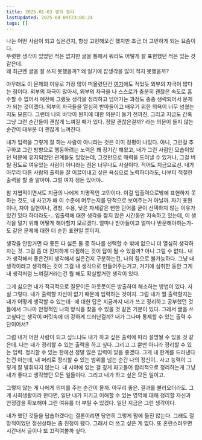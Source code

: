 ```yaml
---
title: 2025.01-03 생각 정리
lastUpdated: 2025-04-09T23:00:24 
tags: []
---
```


나는 어떤 사람이 되고 싶은건지, 항상 고민해오긴 했지만 조금 더 고민하게 되는 요즘이다. <br>
뚜렷한 생각이 있었던 적은 없지만 글을 통해서 뭐라도 어떻게 잘 표현했던 적은 있는 것 같은데.<br>
왜 최근엔 글을 잘 쓰지 못했을까? 왜 일기에 잡생각을 많이 적지 못했을까?

아무래도 이 문제의 이유로 가장 많이 떠올렸던건 [여기](/thoughts/생각들/20250309/)에도 적었듯 외부의 자극이 많다는 점이다. 외부의 자극이 많아서, 외부의 자극을 나 스스로가 충분히 괜찮은 속도로 흡수할 수 없어서 예전에 그랬듯 생각을 정리하고 넘어가는 과정도 종종 생략되어서 문제가 되는 것이겠다. 외부의 자극들을 열심히 받아들이고 배우기 위한 의욕이 너무 넘쳤는지도 모른다. 그런데 나의 바닥이 뭔지에 대한 의문이 들기 전까진, 그리고 지금도 간혹 그냥 그런 순간들이 괜찮게 느껴질 때가 있다. 정말 괜찮은걸까? 라는 의문이 들지 않는 순간이 대부분 더 괜찮게 느껴진다.

내가 입력을 그렇게 잘 하는 사람이 아니라는 것은 이미 정평이 나있다. 아니, 그런걸 추구하고 그런 방향으로 행동하려는 노력은 꽤 장기간 해왔고, 내가 그런 사람인 모습이었던 덕분에 유지되었던 관계들도 있었는데, 그것만으로 매력을 드러낼 수 있거나, 그걸 버틸 정도로 여유있는 사람이 아니라는 점은 너무나도 사실이다. 적어도 지금으로선. 내가 아무리 다른 사람의 출력을 잘 이끌어내고 싶은 욕심으로 노력하더라도, 나부터 적절한 출력을 할 줄 알아야. 그럴 여지 정돈 있어야..

참 지엽적이면서도 지금의 나에게 치명적인 고민이다. 이걸 입출력으로밖에 표현하지 못하는 것도, 내 사고가 왜 이 수준에 머무는지를 단적으로 보여주는거 아닐까. 자기 표현이나, 자아 실현이나, 경청, 수용, 낮은 자세같은 뻔한 단어를 굳이 선택하지 않는 이유가 있긴 있다 하더라도-.. 입출력에 대한 생각을 짧지 않은 시간동안 지속하고 있는데, 이 생각을 덜기 위해 어떻게 해야할지 모르겠다. 얼마나 받아들이고 얼마나 반문해야하는가-도 같은 문제에 대한 더 순한 표현일 뿐이지.

생각을 안할거면 다 좋든 다 싫든 둘 중 하나를 선택할 수 밖에 없으니 더 열심히 생각하자는 것. 그걸 좀 더 진지하게 다짐하는 것이 답이 될 수 있을까? 아니 그럴 수 없다.. 내가 생각해서 좋은건지 생각해서 싫은건지 구분하는건, 나의 힘으로 불가능하다. 그냥 내 생각이라고 생각하는 것이 그걸 내 생각으로 만들어주는거고, 거기에 심취한 동안 그게 내 생각저럼 느껴질거라는건 뭘 해도 확실할거란 생각이 있다.

그게 싫으면 내가 적극적으로 질문이든 아웃풋이든 방출하여 해소하는 방법이 있다. 사실 그렇다. 내가 출력할 자신이 없기 때문에 입력하는 것이지. 그럼 내가 뭘 출력할지는 내가 어떻게 생각할 수 있는데- 에 대한 답은 지금까지 내가 쓰고 정리하고 공부했던 것들에서 그나마 안정적인 나의 방식을 찾을 수 있을 것 같은 기분이 있다. 그래서 글을 쓰고싶다는 생각이 머릿속에 더 강하게 드러난걸까? 내가 그나마 통제할 수 있는 출력 수단이어서?

그럼 내가 어떤 사람이 되고 싶느냐도 내가 하고 싶은 출력에 따라 설명될 수 있을 것 같은데.
나는 내가 정리할 수 있는 출력을 하고 싶다. 그리고 그 뿐만 아니라 정리할 수 있는 입력. 정리할 수 있는 한에선 정말 많은 입력이 있음 좋겠다. 그게 내 한계를 드러낸다는건 아는데, 내 머리로 정리할 수 있는 범위를 넘는 순간 나의 정신이.. 사고 능력이 그렇게 잘 발휘되지 않는다. 내 시야에 있는 걸 깊게 파고들어 합리적으로 정리하는게 그냥 내가 좋다고 생각했던 모든 일들이다. 그리고 내가 하고 싶은 모든 일이고.

그렇지 않는 게 나에게 의미를 주는 순간이 올까. 아무리 좋은. 결과를 불러오더라도. 그게 사회생활이라 한다면, 일단 내가 지키고 이해할 수 있는 영역에 대해 정리할 자신과 안정감을 확보해야 그런 여유를 더 부릴 수 있겠다. 일단 지금은 그런 생각이다.

내가 했던 것들을 답습하겠다는 결론이리면 당연히 그렇게 맘에 들진 않는다. 그래도 절망적이었던 정신상태는 좀 진정이 됐다. 그래서 더 쓰고 싶은 게 없다. 또 혼란스러우면 시간내서 글이나 또 끄적여볼까 싶다.
